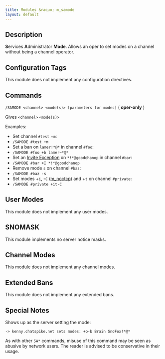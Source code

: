 ```yaml
---
title: Modules &raquo; m_samode
layout: default
---
```


## Description

**S**ervices **A**dministrator **Mode**. Allows an oper to set modes on a channel without being a channel operator.

## Configuration Tags

This module does not implement any configuration directives.

## Commands

`/SAMODE <channel> <mode(s)> [parameters for modes]` ( **oper-only** )

Gives `<channel>` `<mode(s)>`

Examples:

* Set channel `#test` +`m`:
 * `/SAMODE #test +m`
* Set a ban on `lamer!*@*` in channel `#foo`:
 * `/SAMODE #foo +b lamer~*@*`
* Set an [Invite Exception](inviteexception.md) on `*!*@goodchanop` in channel `#bar`:
 * `/SAMODE #bar +I *!*@goodchanop`
* Remove mode `s` on channel `#baz`:
 * `/SAMODE #baz -s`
* Set modes +`i`, -`C` ([m_noctcp](noctcp.md)) and +`t` on channel `#private`:
 * `/SAMODE #private +it-C`


## User Modes

This module does not implement any user modes.

## SNOMASK

This module implements no server notice masks.

## Channel Modes

This module does not implement any channel modes.

## Extended Bans

This module does not implement any extended bans.

## Special Notes

Shows up as the server setting the mode:

`-> kenny.chatspike.net sets modes: +o-b Brain SnoFox!*@*`

As with other `SA*` commands, misuse of this command may be seen as abusive by network users. The reader is advised
to be conservative in their usage.
